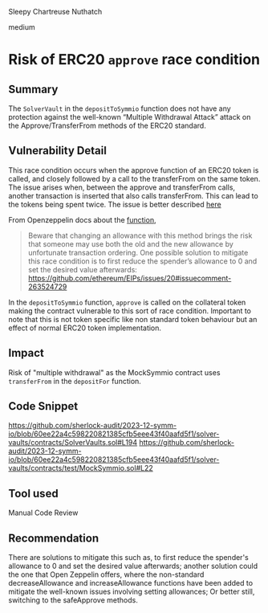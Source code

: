 Sleepy Chartreuse Nuthatch

medium

# Risk of ERC20 `approve` race condition

## Summary
The `SolverVault` in the `depositToSymmio` function does not have any protection against the well-known “Multiple Withdrawal Attack” attack on the Approve/TransferFrom methods of the ERC20 standard.

## Vulnerability Detail
This race condition occurs when the approve function of an ERC20 token is called, and closely followed by a call to the transferFrom on the same token. The issue arises when, between the approve and transferFrom calls, another transaction is inserted that also calls transferFrom. This can lead to the tokens being spent twice. The issue is better described [here](https://github.com/ethereum/EIPs/issues/20)

From Openzeppelin docs about the [function](https://docs.openzeppelin.com/contracts/2.x/api/token/erc20#ERC20-approve-address-uint256-),
> Beware that changing an allowance with this method brings the risk that someone may use both the old and the new allowance by unfortunate transaction ordering. One possible solution to mitigate this race condition is to first reduce the spender’s allowance to 0 and set the desired value afterwards: https://github.com/ethereum/EIPs/issues/20#issuecomment-263524729

In the `depositToSymmio` function, `approve` is called on the collateral token making the contract vulnerable to this sort of race condition. Important to note that this is not token specific like non standard token behaviour but an effect of normal ERC20 token implementation.
## Impact
Risk of "multiple withdrawal" as the MockSymmio contract uses `transferFrom` in the `depositFor` function.
## Code Snippet
https://github.com/sherlock-audit/2023-12-symm-io/blob/60ee22a4c598220821385cfb5eee43f40aafd5f1/solver-vaults/contracts/SolverVaults.sol#L194
https://github.com/sherlock-audit/2023-12-symm-io/blob/60ee22a4c598220821385cfb5eee43f40aafd5f1/solver-vaults/contracts/test/MockSymmio.sol#L22
## Tool used
Manual Code Review

## Recommendation
There are solutions to mitigate this such as, to first reduce the spender's allowance to 0 and set the desired value afterwards; another solution could the one that Open Zeppelin offers, where the non-standard decreaseAllowance and increaseAllowance functions have been added to mitigate the well-known issues involving setting allowances; Or better still, switching to the safeApprove methods.